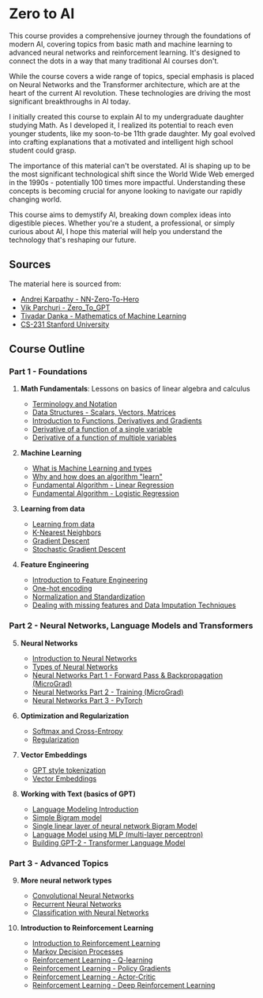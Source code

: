 # Zero to AI

This course provides a comprehensive journey through the foundations of modern AI, covering topics from basic math and machine learning to advanced neural networks and reinforcement learning. It's designed to connect the dots in a way that many traditional AI courses don't.

While the course covers a wide range of topics, special emphasis is placed on Neural Networks and the Transformer architecture, which are at the heart of the current AI revolution. These technologies are driving the most significant breakthroughs in AI today.

I initially created this course to explain AI to my undergraduate daughter studying Math. As I developed it, I realized its potential to reach even younger students, like my soon-to-be 11th grade daughter. My goal evolved into crafting explanations that a motivated and intelligent high school student could grasp.

The importance of this material can't be overstated. AI is shaping up to be the most significant technological shift since the World Wide Web emerged in the 1990s - potentially 100 times more impactful. Understanding these concepts is becoming crucial for anyone looking to navigate our rapidly changing world.

This course aims to demystify AI, breaking down complex ideas into digestible pieces. Whether you're a student, a professional, or simply curious about AI, I hope this material will help you understand the technology that's reshaping our future.

## Sources

The material here is sourced from:
- [Andrej Karpathy - NN-Zero-To-Hero](https://github.com/karpathy/nn-zero-to-hero)
- [Vik Parchuri - Zero_To_GPT](https://github.com/VikParuchuri/zero_to_gpt/tree/master?tab=readme-ov-file)
- [Tivadar Danka - Mathematics of Machine Learning](https://tivadardanka.com/mathematics-of-machine-learning-preview)
- [CS-231 Stanford University](https://cs231n.github.io/)

## Course Outline

### Part 1 - Foundations

1. **Math Fundamentals**: Lessons on basics of linear algebra and calculus
   - [Terminology and Notation](/notes/term-not.ipynb)
   - [Data Structures - Scalars, Vectors, Matrices](/notes/data-structs.ipynb)
   - [Introduction to Functions, Derivatives and Gradients](/notes/func-der-grad.ipynb)
   - [Derivative of a function of a single variable](/notes/derivative-single-var.ipynb)
   - [Derivative of a function of multiple variables](/notes/derivative-multiple-var.ipynb)

2. **Machine Learning**
   - [What is Machine Learning and types](/notes/what-is-ml.ipynb)
   - [Why and how does an algorithm "learn"](/notes/why-algo-learns.ipynb)
   - [Fundamental Algorithm - Linear Regression](/notes/linear-reg.ipynb)
   - [Fundamental Algorithm - Logistic Regression](/notes/logistic-reg.ipynb)

3. **Learning from data**
   - [Learning from data](/notes/learning-from-data.ipynb)
   - [K-Nearest Neighbors](/notes/knn.ipynb)
   - [Gradient Descent](/notes/gradient-descent.ipynb)
   - [Stochastic Gradient Descent](/notes/sgd.ipynb)

4. **Feature Engineering**
   - [Introduction to Feature Engineering](/notes/feature-engineering.ipynb)
   - [One-hot encoding](/notes/one-hot-encoding.ipynb)
   - [Normalization and Standardization](/notes/normalization-standardization.ipynb)
   - [Dealing with missing features and Data Imputation Techniques](/notes/missing-values-imputation.ipynb)

### Part 2 - Neural Networks, Language Models and Transformers

5. **Neural Networks**
   - [Introduction to Neural Networks](/notes/nn-intro.ipynb)
   - [Types of Neural Networks](/notes/nn-types.ipynb)
   - [Neural Networks Part 1 - Forward Pass & Backpropagation (MicroGrad)](/notes/nn-forward-backprop.ipynb)
   - [Neural Networks Part 2 - Training (MicroGrad)](/notes/nn-training.ipynb)
   - [Neural Networks Part 3 - PyTorch](/notes/nn-pytorch.ipynb)

6. **Optimization and Regularization**
   - [Softmax and Cross-Entropy](/notes/softmax-cross-entropy.ipynb)
   - [Regularization](/notes/regularization.ipynb)

7. **Vector Embeddings**
   - [GPT style tokenization](/notes/gpt-tokenization.ipynb)
   - [Vector Embeddings](/notes/vector-embeddings.ipynb)

8. **Working with Text (basics of GPT)**
   - [Language Modeling Introduction](/notes/lm-intro.ipynb)
   - [Simple Bigram model](/notes/bigram-lm.ipynb)
   - [Single linear layer of neural network Bigram Model](/notes/bigram-nn-lm.ipynb)
   - [Language Model using MLP (multi-layer perceptron)](/notes/bigram-mlp-lm.ipynb)
   - [Building GPT-2 - Transformer Language Model](/notes/bigram-transformer-lm.ipynb)

### Part 3 - Advanced Topics

9. **More neural network types**
   - [Convolutional Neural Networks](/notes/conv-nn.ipynb)
   - [Recurrent Neural Networks](/notes/rnn.ipynb)
   - [Classification with Neural Networks](/notes/nn-classification.ipynb)

10. **Introduction to Reinforcement Learning**
    - [Introduction to Reinforcement Learning](/notes/rl-intro.ipynb)
    - [Markov Decision Processes](/notes/mdp.ipynb)
    - [Reinforcement Learning - Q-learning](/notes/q-learning.ipynb)
    - [Reinforcement Learning - Policy Gradients](/notes/policy-gradients.ipynb)
    - [Reinforcement Learning - Actor-Critic](/notes/actor-critic.ipynb)
    - [Reinforcement Learning - Deep Reinforcement Learning](/notes/deep-rl.ipynb)

